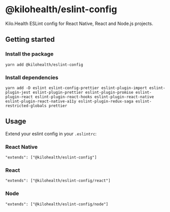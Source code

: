 # @kilohealth/eslint-config

Kilo.Health ESLint config for React Native, React and Node.js projects.

## Getting started

### Install the package

`yarn add @kilohealth/eslint-config`

### Install dependencies

`yarn add -D eslint eslint-config-prettier eslint-plugin-import eslint-plugin-jest eslint-plugin-prettier eslint-plugin-promise eslint-plugin-react eslint-plugin-react-hooks eslint-plugin-react-native eslint-plugin-react-native-a11y eslint-plugin-redux-saga eslint-restricted-globals prettier`

## Usage

Extend your eslint config in your `.eslintrc`:

### React Native

```
"extends": ["@kilohealth/eslint-config"]
```

### React

```
"extends": ["@kilohealth/eslint-config/react"]
```

### Node

```
"extends": ["@kilohealth/eslint-config/node"]
```
